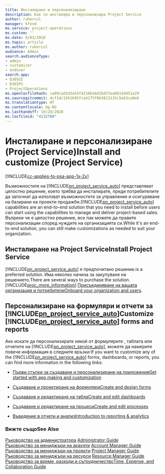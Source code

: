 ```yaml
---
title: Инсталиране и персонализиране
description: Как се инсталира и персонализира Project Service
author: ruhercul
manager: kfend
ms.service: project-operations
ms.custom: ''
ms.date: 8/03/2018
ms.topic: article
ms.author: ruhercul
audience: Admin
search.audienceType:
- admin
- customizer
- enduser
search.app:
- D365CE
- D365PS
- ProjectOperations
ms.openlocfilehash: ca09cad3d3a54f4210bd4d2bd37ea0b14d451e29
ms.sourcegitcommit: 4cf1dc1561b92fca4175f0b3813133c5e63ce8e6
ms.translationtype: HT
ms.contentlocale: bg-BG
ms.lasthandoff: 10/28/2020
ms.locfileid: "4132768"
---
```

# <a name="install-and-customize-project-service"></a><span data-ttu-id="eea97-103">Инсталиране и персонализиране (Project Service)</span><span class="sxs-lookup"><span data-stu-id="eea97-103">Install and customize (Project Service)</span></span>

[!INCLUDE[cc-applies-to-psa-app-1x-2x](../includes/cc-applies-to-psa-app-1x-2x.md)]

<span data-ttu-id="eea97-104">Възможностите на [!INCLUDE[pn_project_service_auto](../includes/pn-project-service-auto.md)] представляват цялостно решение, което трябва да инсталирате, преди потребителите да започнат да използват възможностите за управление и осигуряване на базирани на проекти продажби.</span><span class="sxs-lookup"><span data-stu-id="eea97-104">[!INCLUDE[pn_project_service_auto](../includes/pn-project-service-auto.md)] capabilities are an end-to-end solution that you need to install before users can start using the capabilities to manage and deliver project-based sales.</span></span> <span data-ttu-id="eea97-105">Въпреки че е цялостно решение, все пак можете да правите персонализации според нуждите на организацията си.</span><span class="sxs-lookup"><span data-stu-id="eea97-105">While it's an end-to-end solution, you can still make customizations as needed to suit your organization.</span></span>  
<!-- TODO: I expect to find the information on how to get and install this here. Please find that and add it here. Same for Project Service.--> 
  
## <a name="install-project-service"></a><span data-ttu-id="eea97-106">Инсталиране на Project Service</span><span class="sxs-lookup"><span data-stu-id="eea97-106">Install Project Service</span></span>  
 [!INCLUDE[pn_project_service_auto](../includes/pn-project-service-auto.md)] <span data-ttu-id="eea97-107">е предпочитано решение.</span><span class="sxs-lookup"><span data-stu-id="eea97-107">is a preferred solution.</span></span> <span data-ttu-id="eea97-108">Има няколко начина за закупуване на решението.</span><span class="sxs-lookup"><span data-stu-id="eea97-108">There are several ways to purchase the solution.</span></span> [!INCLUDE[proc_more_information](../includes/proc-more-information.md)] <span data-ttu-id="eea97-109">[Присъединяване на вашата организация и потребители](https://docs.microsoft.com/dynamics365/customerengagement/on-premises/admin/onboard-your-organization-and-users-to-dynamics-365-online)</span><span class="sxs-lookup"><span data-stu-id="eea97-109">[Onboard your organization and users](https://docs.microsoft.com/dynamics365/customerengagement/on-premises/admin/onboard-your-organization-and-users-to-dynamics-365-online).</span></span>  
  
## <a name="customize-pn_project_service_auto-forms-and-reports"></a><span data-ttu-id="eea97-110">Персонализиране на формуляри и отчети за [!INCLUDE[pn_project_service_auto](../includes/pn-project-service-auto.md)]</span><span class="sxs-lookup"><span data-stu-id="eea97-110">Customize [!INCLUDE[pn_project_service_auto](../includes/pn-project-service-auto.md)] forms and reports</span></span>  
 <span data-ttu-id="eea97-111">Ако искате да персонализирате някой от формулярите , таблата или отчетите на [!INCLUDE[pn_project_service_auto](../includes/pn-project-service-auto.md)], можете да намерите повече информация в следните връзки:</span><span class="sxs-lookup"><span data-stu-id="eea97-111">If you want to customize any of the [!INCLUDE[pn_project_service_auto](../includes/pn-project-service-auto.md)] forms, dashboards, or reports, you can find more information in the following links:</span></span>  
  
- [<span data-ttu-id="eea97-112">Първи стъпки за създаване и персонализиране на приложения</span><span class="sxs-lookup"><span data-stu-id="eea97-112">Get started with app making and customization</span></span>](https://docs.microsoft.com/dynamics365/customerengagement/on-premises/customize/getting-started-customization)  
  
- [<span data-ttu-id="eea97-113">Създаване и проектиране на формуляри</span><span class="sxs-lookup"><span data-stu-id="eea97-113">Create and design forms</span></span>](https://docs.microsoft.com/dynamics365/customerengagement/on-premises/customize/create-design-forms)  
  
- [<span data-ttu-id="eea97-114">Създаване и редактиране на табла</span><span class="sxs-lookup"><span data-stu-id="eea97-114">Create and edit dashboards</span></span>](https://docs.microsoft.com/dynamics365/customerengagement/on-premises/customize/create-edit-dashboards)  
  
- [<span data-ttu-id="eea97-115">Създаване и редактиране на процеси</span><span class="sxs-lookup"><span data-stu-id="eea97-115">Create and edit processes</span></span>](https://docs.microsoft.com/dynamics365/customerengagement/on-premises/customize/guide-staff-through-common-tasks-processes)  
  
- [<span data-ttu-id="eea97-116">Въведение в отчети и анализ</span><span class="sxs-lookup"><span data-stu-id="eea97-116">Introduction to reporting & analytics</span></span>](https://docs.microsoft.com/dynamics365/customerengagement/on-premises/analytics/reporting-analytics-with-dynamics-365)  
  
### <a name="see-also"></a><span data-ttu-id="eea97-117">Вижте също</span><span class="sxs-lookup"><span data-stu-id="eea97-117">See Also</span></span>  
 <span data-ttu-id="eea97-118">[Ръководство на администратора](../psa/admin-guide.md) </span><span class="sxs-lookup"><span data-stu-id="eea97-118">[Administrator Guide](../psa/admin-guide.md) </span></span>  
 <span data-ttu-id="eea97-119">[Ръководство за мениджъри на акаунти](../psa/account-manager-guide.md) </span><span class="sxs-lookup"><span data-stu-id="eea97-119">[Account Manager Guide](../psa/account-manager-guide.md) </span></span>  
 <span data-ttu-id="eea97-120">[Ръководство за мениджъри на проекти](../psa/project-manager-guide.md) </span><span class="sxs-lookup"><span data-stu-id="eea97-120">[Project Manager Guide](../psa/project-manager-guide.md) </span></span>  
 <span data-ttu-id="eea97-121">[Ръководство за мениджъри на ресурси](../psa/resource-manager-guide.md) </span><span class="sxs-lookup"><span data-stu-id="eea97-121">[Resource Manager Guide](../psa/resource-manager-guide.md) </span></span>  
 [<span data-ttu-id="eea97-122">Ръководство за време, разходи и сътрудничество</span><span class="sxs-lookup"><span data-stu-id="eea97-122">Time, Expense, and Collaboration Guide</span></span>](../psa/time-expense-collaboration-guide.md)
